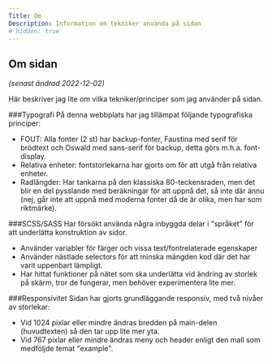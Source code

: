 ```yaml
---
Title: Om
Description: Information om tekniker använda på sidan
# hidden: true
---
```


## Om sidan
*(senast ändrad 2022-12-02)*

Här beskriver jag lite om vilka tekniker/principer som jag använder på sidan.

###Typografi
På denna webbplats har jag tillämpat följande typografiska principer:
- FOUT: Alla fonter (2 st) har backup-fonter, Faustina med serif för brödtext och Oswald med sans-serif för backup, detta görs m.h.a. font-display.
- Relativa enheter: fontstorlekarna har gjorts om för att utgå från relativa enheter.
- Radlängder: Har tankarna på den klassiska 80-teckensraden, men det blir en del pysslande med beräkningar för att uppnå det, så inte där ännu (nej, går inte att uppnå med moderna fonter då de är olika, men har som riktmärke).

###SCSS/SASS
Har försökt använda några inbyggda delar i "språket" för att underlätta konstruktion av sidor.

- Använder variabler för färger och vissa text/fontrelaterade egenskaper
- Använder nästlade selectors för att minska mängden kod där det har varit uppenbart lämpligt.
- Har hittat funktioner på nätet som ska underlätta vid ändring av storlek på skärm, tror de fungerar, men behöver experimentera lite mer.

###Responsivitet
Sidan har gjorts grundläggande responsiv, med två nivåer av storlekar:
- Vid 1024 pixlar eller mindre ändras bredden på main-delen (huvudtexten) så den tar upp lite mer yta.
- Vid 767 pixlar eller mindre ändras meny och header enligt den mall som medföljde temat "example".